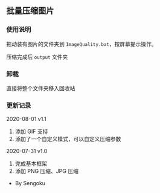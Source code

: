 ## 批量压缩图片

### 使用说明

拖动装有图片的文件夹到 `ImageQuality.bat`，按屏幕提示操作。

压缩完成后 `output` 文件夹


### 卸载

直接将整个文件夹移入回收站

### 更新记录

2020-08-01
v1.1

1. 添加 GIF 支持
2. 添加了一个自定义模式，可以自定义压缩参数


2020-07-31
v1.0
1. 完成基本框架
2. 添加 PNG 压缩、JPG 压缩



- By Sengoku
